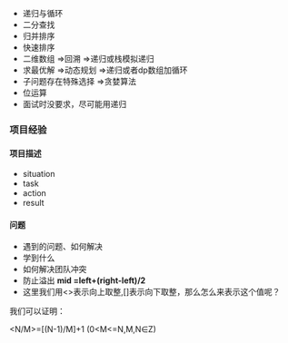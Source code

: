 - 递归与循环
- 二分查找
- 归并排序
- 快速排序
- 二维数组 $\Rightarrow$回溯 $\Rightarrow$递归或栈模拟递归
- 求最优解 $\Rightarrow$动态规划 $\Rightarrow$递归或者dp数组加循环
- 子问题存在特殊选择 $\Rightarrow$贪婪算法
- 位运算
- 面试时没要求，尽可能用递归

### 项目经验
#### 项目描述
- situation
- task
- action
- result
#### 问题
- 遇到的问题、如何解决
- 学到什么
- 如何解决团队冲突
- 防止溢出 **mid =left+(right-left)/2**
- 这里我们用<>表示向上取整,[]表示向下取整，那么怎么来表示这个值呢？

我们可以证明：

<N/M>=[(N-1)/M]+1 (0<M<=N,M,N∈Z)
<!--stackedit_data:
eyJoaXN0b3J5IjpbMjMzOTM0OTY0LC04NDM4NjcxMTAsLTkwMz
AwMTcwMCw0NDQ0MTU0LC0xNjI0NzA4NzY4LDE4ODg1MDEwMzld
fQ==
-->